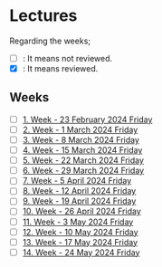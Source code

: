 # Lectures

Regarding the weeks;
- [ ] : It means not reviewed.
- [x] : It means reviewed.

## Weeks
- [ ] [1. Week - 23 February 2024 Friday](01_23_02_2024.ipynb)
- [ ] [2. Week - 1 March 2024 Friday](02_01_03_2024.ipynb)
- [ ] [3. Week - 8 March 2024 Friday](03_08_03_2024.ipynb)
- [ ] [4. Week - 15 March 2024 Friday](04_15_03_2024.ipynb)
- [ ] [5. Week - 22 March 2024 Friday](05_22_03_2024.ipynb)
- [ ] [6. Week - 29 March 2024 Friday](06_29_03_2024.ipynb)
- [ ] [7. Week - 5 April 2024 Friday](07_05_04_2024.ipynb)
- [ ] [8. Week - 12 April 2024 Friday](08_12_04_2024.ipynb)
- [ ] [9. Week - 19 April 2024 Friday](09_19_04_2024.ipynb)
- [ ] [10. Week - 26 April 2024 Friday](10_26_04_2024.ipynb)
- [ ] [11. Week - 3 May 2024 Friday](11_03_05_2024.ipynb)
- [ ] [12. Week - 10 May 2024 Friday](12_10_05_2024.ipynb)
- [ ] [13. Week - 17 May 2024 Friday](13_17_05_2024.ipynb)
- [ ] [14. Week - 24 May 2024 Friday](14_24_05_2024.ipynb)
